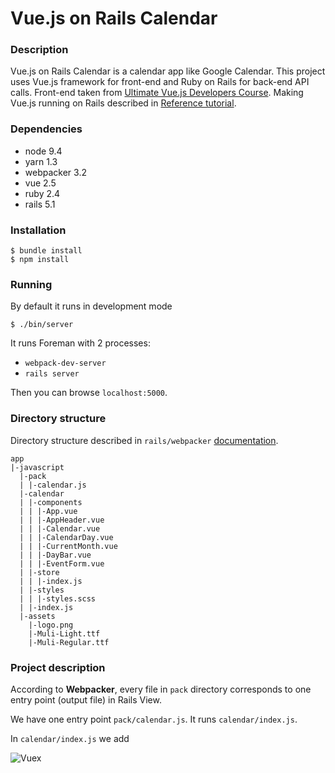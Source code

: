 Vue.js on Rails Calendar
========================

### Description

Vue.js on Rails Calendar is a calendar app like Google Calendar.
This project uses Vue.js framework for front-end and Ruby on Rails for back-end API calls.
Front-end taken from [Ultimate Vue.js Developers Course](http://bit.ly/2mPK8ny).
Making Vue.js running on Rails described in [Reference tutorial](https://github.com/multpix/rails-webpacker-vue).

### Dependencies

- node 9.4
- yarn 1.3
- webpacker 3.2
- vue 2.5
- ruby 2.4
- rails 5.1

### Installation

```
$ bundle install
$ npm install
```

### Running

By default it runs in development mode

```
$ ./bin/server
```

It runs Foreman with 2 processes:

- `webpack-dev-server`
- `rails server`

Then you can browse `localhost:5000`.

### Directory structure

Directory structure described in `rails/webpacker` [documentation](https://github.com/rails/webpacker/blob/master/docs/folder-structure.md).

```
app
|-javascript
  |-pack
  | |-calendar.js
  |-calendar
  | |-components
  | | |-App.vue
  | | |-AppHeader.vue
  | | |-Calendar.vue
  | | |-CalendarDay.vue
  | | |-CurrentMonth.vue
  | | |-DayBar.vue
  | | |-EventForm.vue
  | |-store
  | | |-index.js
  | |-styles
  | | |-styles.scss
  | |-index.js
  |-assets
    |-logo.png
    |-Muli-Light.ttf
    |-Muli-Regular.ttf
```

### Project description

According to **Webpacker**, every file in `pack` directory corresponds to one entry point (output file) in Rails View.

We have one entry point `pack/calendar.js`. It runs `calendar/index.js`.

In `calendar/index.js` we add

![Vuex](https://vuex.vuejs.org/en/images/vuex.png)
